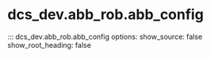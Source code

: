 # dcs_dev.abb_rob.abb_config

::: dcs_dev.abb_rob.abb_config
    options:
      show_source: false
      show_root_heading: false
